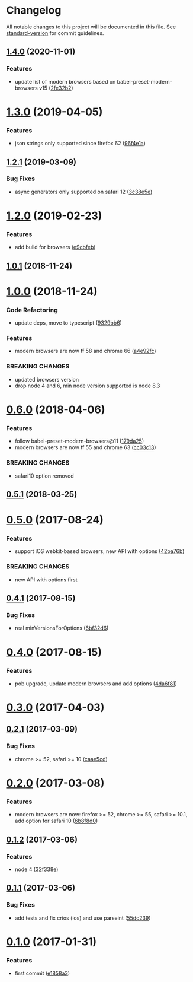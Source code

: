 # Changelog

All notable changes to this project will be documented in this file. See [standard-version](https://github.com/conventional-changelog/standard-version) for commit guidelines.

## [1.4.0](https://github.com/christophehurpeau/modern-browsers/compare/v1.3.0...v1.4.0) (2020-11-01)


### Features

* update list of modern browsers based on babel-preset-modern-browsers v15 ([2fe32b2](https://github.com/christophehurpeau/modern-browsers/commit/2fe32b294e3d8c2bb88a728e89a147b0d05b7e66))

# [1.3.0](https://github.com/christophehurpeau/modern-browsers/compare/v1.2.1...v1.3.0) (2019-04-05)


### Features

* json strings only supported since firefox 62 ([96f4e1a](https://github.com/christophehurpeau/modern-browsers/commit/96f4e1a))



## [1.2.1](https://github.com/christophehurpeau/modern-browsers/compare/v1.2.0...v1.2.1) (2019-03-09)


### Bug Fixes

* async generators only supported on safari 12 ([3c38e5e](https://github.com/christophehurpeau/modern-browsers/commit/3c38e5e))



# [1.2.0](https://github.com/christophehurpeau/modern-browsers/compare/v1.0.1...v1.2.0) (2019-02-23)


### Features

* add build for browsers ([e9cbfeb](https://github.com/christophehurpeau/modern-browsers/commit/e9cbfeb))



## [1.0.1](https://github.com/christophehurpeau/modern-browsers/compare/v1.0.0...v1.0.1) (2018-11-24)



# [1.0.0](https://github.com/christophehurpeau/modern-browsers/compare/v0.6.0...v1.0.0) (2018-11-24)


### Code Refactoring

* update deps, move to typescript ([9329bb6](https://github.com/christophehurpeau/modern-browsers/commit/9329bb6))


### Features

* modern browsers are now ff 58 and chrome 66 ([a4e92fc](https://github.com/christophehurpeau/modern-browsers/commit/a4e92fc))


### BREAKING CHANGES

* updated browsers version
* drop node 4 and 6, min node version supported is node 8.3



# [0.6.0](https://github.com/christophehurpeau/modern-browsers/compare/v0.5.1...v0.6.0) (2018-04-06)


### Features

* follow babel-preset-modern-browsers@11 ([179da25](https://github.com/christophehurpeau/modern-browsers/commit/179da25))
* modern browsers are now ff 55 and chrome 63 ([cc03c13](https://github.com/christophehurpeau/modern-browsers/commit/cc03c13))


### BREAKING CHANGES

* safari10 option removed



## [0.5.1](https://github.com/christophehurpeau/modern-browsers/compare/v0.5.0...v0.5.1) (2018-03-25)



# [0.5.0](https://github.com/christophehurpeau/modern-browsers/compare/v0.4.1...v0.5.0) (2017-08-24)


### Features

* support iOS webkit-based browsers, new API with options ([42ba76b](https://github.com/christophehurpeau/modern-browsers/commit/42ba76b))


### BREAKING CHANGES

* new API with options first



## [0.4.1](https://github.com/christophehurpeau/modern-browsers/compare/v0.4.0...v0.4.1) (2017-08-15)


### Bug Fixes

* real minVersionsForOptions ([6bf32d6](https://github.com/christophehurpeau/modern-browsers/commit/6bf32d6))



# [0.4.0](https://github.com/christophehurpeau/modern-browsers/compare/v0.3.0...v0.4.0) (2017-08-15)


### Features

* pob upgrade, update modern browsers and add options ([4da6f81](https://github.com/christophehurpeau/modern-browsers/commit/4da6f81))



# [0.3.0](https://github.com/christophehurpeau/modern-browsers/compare/v0.2.1...v0.3.0) (2017-04-03)



## [0.2.1](https://github.com/christophehurpeau/modern-browsers/compare/v0.2.0...v0.2.1) (2017-03-09)


### Bug Fixes

* chrome >= 52, safari >= 10 ([caae5cd](https://github.com/christophehurpeau/modern-browsers/commit/caae5cd))



# [0.2.0](https://github.com/christophehurpeau/modern-browsers/compare/v0.1.2...v0.2.0) (2017-03-08)


### Features

* modern browsers are now: firefox >= 52, chrome >= 55, safari >= 10.1, add option for safari 10 ([6b8f8d0](https://github.com/christophehurpeau/modern-browsers/commit/6b8f8d0))



## [0.1.2](https://github.com/christophehurpeau/modern-browsers/compare/v0.1.1...v0.1.2) (2017-03-06)


### Features

* node 4 ([32f338e](https://github.com/christophehurpeau/modern-browsers/commit/32f338e))



## [0.1.1](https://github.com/christophehurpeau/modern-browsers/compare/v0.1.0...v0.1.1) (2017-03-06)


### Bug Fixes

* add tests and fix crios (ios) and use parseint ([55dc239](https://github.com/christophehurpeau/modern-browsers/commit/55dc239))



# [0.1.0](https://github.com/christophehurpeau/modern-browsers/compare/e1858a3...v0.1.0) (2017-01-31)


### Features

* first commit ([e1858a3](https://github.com/christophehurpeau/modern-browsers/commit/e1858a3))

